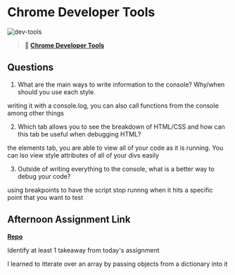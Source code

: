 # Chrome Developer Tools

![dev-tools](https://bcw.blob.core.windows.net/public/img/lesson-images/4571780153354770)

> **📖 [Chrome Developer Tools](https://codeworksacademy.com/fs-student-guide/resources/wk2/03-Chrome-Dev-Tools)**

## Questions

1. What are the main ways to write information to the console? Why/when should you use each style.

writing it with a console.log, you can also call functions from the console among other things

2. Which tab allows you to see the breakdown of HTML/CSS and how can this tab be useful when debugging HTML?

the elements tab, you are able to view all of your code as it is running. You can lso view style attributes of all of your divs easily

3. Outside of writing everything to the console, what is a better way to debug your code?

using breakpoints to have the script stop runnng when it hits a specific point that you want to test

## Afternoon Assignment Link

**[Repo](https://austindye.github.io/ice-cream/)**

Identify at least 1 takeaway from today's assignment

I learned to itterate over an array by passing objects from a dictionary into it
